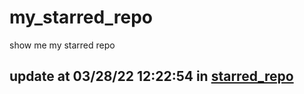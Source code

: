 # my_starred_repo
show me my starred repo

update at 03/28/22 12:22:54 in [starred_repo](./index.html)
---

